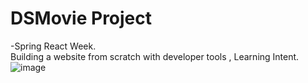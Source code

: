 # DSMovie Project
-Spring React Week.   
Building a website from scratch with developer tools ,
Learning Intent.
![image](https://user-images.githubusercontent.com/102536315/168200176-2471c7ea-9298-49ad-bfde-5f1236805e75.png)
